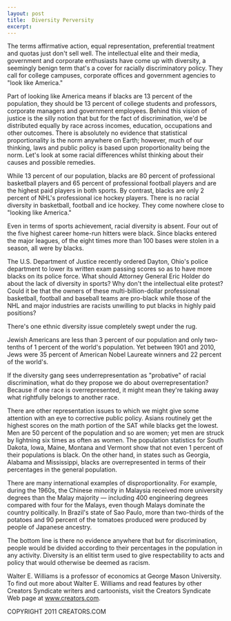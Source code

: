 ```yaml
---
layout: post
title:  Diversity Perversity
excerpt:
---
```


The terms affirmative action, equal representation, preferential treatment and quotas just don't sell well. The intellectual elite and their media, government and corporate enthusiasts have come up with diversity, a seemingly benign term that's a cover for racially discriminatory policy. They call for college campuses, corporate offices and government agencies to "look like America." 

Part of looking like America means if blacks are 13 percent of the population, they should be 13 percent of college students and professors, corporate managers and government employees. Behind this vision of justice is the silly notion that but for the fact of discrimination, we'd be distributed equally by race across incomes, education, occupations and other outcomes. There is absolutely no evidence that statistical proportionality is the norm anywhere on Earth; however, much of our thinking, laws and public policy is based upon proportionality being the norm. Let's look at some racial differences whilst thinking about their causes and possible remedies.

While 13 percent of our population, blacks are 80 percent of professional basketball players and 65 percent of professional football players and are the highest paid players in both sports. By contrast, blacks are only 2 percent of NHL's professional ice hockey players. There is no racial diversity in basketball, football and ice hockey. They come nowhere close to "looking like America." 

Even in terms of sports achievement, racial diversity is absent. Four out of the five highest career home-run hitters were black. Since blacks entered the major leagues, of the eight times more than 100 bases were stolen in a season, all were by blacks.

The U.S. Department of Justice recently ordered Dayton, Ohio's police department to lower its written exam passing scores so as to have more blacks on its police force. What should Attorney General Eric Holder do about the lack of diversity in sports? Why don't the intellectual elite protest? Could it be that the owners of these multi-billion-dollar professional basketball, football and baseball teams are pro-black while those of the NHL and major industries are racists unwilling to put blacks in highly paid positions?

There's one ethnic diversity issue completely swept under the rug.

 Jewish Americans are less than 3 percent of our population and only two-tenths of 1 percent of the world's population. Yet between 1901 and 2010, Jews were 35 percent of American Nobel Laureate winners and 22 percent of the world's.

If the diversity gang sees underrepresentation as "probative" of racial discrimination, what do they propose we do about overrepresentation? Because if one race is overrepresented, it might mean they're taking away what rightfully belongs to another race.

There are other representation issues to which we might give some attention with an eye to corrective public policy. Asians routinely get the highest scores on the math portion of the SAT while blacks get the lowest. Men are 50 percent of the population and so are women; yet men are struck by lightning six times as often as women. The population statistics for South Dakota, Iowa, Maine, Montana and Vermont show that not even 1 percent of their populations is black. On the other hand, in states such as Georgia, Alabama and Mississippi, blacks are overrepresented in terms of their percentages in the general population. 

There are many international examples of disproportionality. For example, during the 1960s, the Chinese minority in Malaysia received more university degrees than the Malay majority — including 400 engineering degrees compared with four for the Malays, even though Malays dominate the country politically. In Brazil's state of Sao Paulo, more than two-thirds of the potatoes and 90 percent of the tomatoes produced were produced by people of Japanese ancestry.

The bottom line is there no evidence anywhere that but for discrimination, people would be divided according to their percentages in the population in any activity. Diversity is an elitist term used to give respectability to acts and policy that would otherwise be deemed as racism.

Walter E. Williams is a professor of economics at George Mason University. To find out more about Walter E. Williams and read features by other Creators Syndicate writers and cartoonists, visit the Creators Syndicate Web page at www.creators.com.

COPYRIGHT 2011 CREATORS.COM
